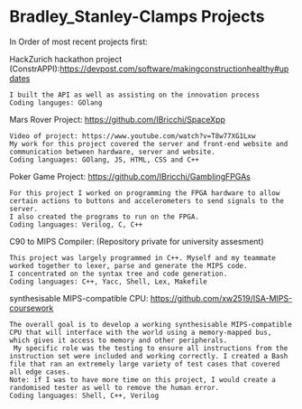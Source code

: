 # Bradley_Stanley-Clamps Projects

In Order of most recent projects first: 

HackZurich hackathon project (ConstrAPPI):https://devpost.com/software/makingconstructionhealthy#updates

    I built the API as well as assisting on the innovation process
    Coding languges: GOlang

Mars Rover Project: https://github.com/IBricchi/SpaceXpp

    Video of project: https://www.youtube.com/watch?v=T8w77XG1Lxw
    My work for this project covered the server and front-end website and communication between hardware, server and website.
    Coding languages: GOlang, JS, HTML, CSS and C++

Poker Game Project: https://github.com/IBricchi/GamblingFPGAs

    For this project I worked on programming the FPGA hardware to allow certain actions to buttons and accelerometers to send signals to the server. 
    I also created the programs to run on the FPGA.
    Coding languages: Verilog, C, C++
    
C90 to MIPS Compiler: (Repository private for university assesment)

    This project was largely programmed in C++. Myself and my teammate worked together to lexer, parse and generate the MIPS code. 
    I concentrated on the syntax tree and code generation.
    Coding languages: C++, Yacc, Shell, Lex, Makefile
    
synthesisable MIPS-compatible CPU: https://github.com/xw2519/ISA-MIPS-coursework

    The overall goal is to develop a working synthesisable MIPS-compatible CPU that will interface with the world using a memory-mapped bus, which gives it access to memory and other peripherals.
     My specific role was the testing to ensure all instructions from the instruction set were included and working correctly. I created a Bash file that ran an extremely large variety of test cases that covered all edge cases. 
    Note: if I was to have more time on this project, I would create a randomised tester as well to remove the human error.
    Coding languages: Shell, C++, Verilog
    
